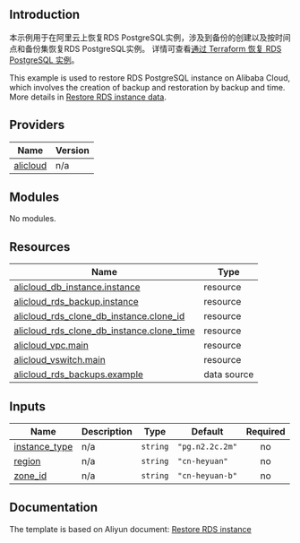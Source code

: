 ## Introduction

<!-- DOCS_DESCRIPTION_CN -->
本示例用于在阿里云上恢复RDS PostgreSQL实例，涉及到备份的创建以及按时间点和备份集恢复RDS PostgreSQL实例。
详情可查看[通过 Terraform 恢复 RDS PostgreSQL 实例](https://help.aliyun.com/document_detail/456035.html)。
<!-- DOCS_DESCRIPTION_CN -->

<!-- DOCS_DESCRIPTION_EN -->
This example is used to restore RDS PostgreSQL instance on Alibaba Cloud, which involves the creation of backup and restoration by backup and time.
More details in [Restore RDS instance data](https://help.aliyun.com/document_detail/456035.html).
<!-- DOCS_DESCRIPTION_EN -->

<!-- BEGIN_TF_DOCS -->
## Providers

| Name | Version |
|------|---------|
| <a name="provider_alicloud"></a> [alicloud](#provider\_alicloud) | n/a |

## Modules

No modules.

## Resources

| Name | Type |
|------|------|
| [alicloud_db_instance.instance](https://registry.terraform.io/providers/aliyun/alicloud/latest/docs/resources/db_instance) | resource |
| [alicloud_rds_backup.instance](https://registry.terraform.io/providers/aliyun/alicloud/latest/docs/resources/rds_backup) | resource |
| [alicloud_rds_clone_db_instance.clone_id](https://registry.terraform.io/providers/aliyun/alicloud/latest/docs/resources/rds_clone_db_instance) | resource |
| [alicloud_rds_clone_db_instance.clone_time](https://registry.terraform.io/providers/aliyun/alicloud/latest/docs/resources/rds_clone_db_instance) | resource |
| [alicloud_vpc.main](https://registry.terraform.io/providers/aliyun/alicloud/latest/docs/resources/vpc) | resource |
| [alicloud_vswitch.main](https://registry.terraform.io/providers/aliyun/alicloud/latest/docs/resources/vswitch) | resource |
| [alicloud_rds_backups.example](https://registry.terraform.io/providers/aliyun/alicloud/latest/docs/data-sources/rds_backups) | data source |

## Inputs

| Name | Description | Type | Default | Required |
|------|-------------|------|---------|:--------:|
| <a name="input_instance_type"></a> [instance\_type](#input\_instance\_type) | n/a | `string` | `"pg.n2.2c.2m"` | no |
| <a name="input_region"></a> [region](#input\_region) | n/a | `string` | `"cn-heyuan"` | no |
| <a name="input_zone_id"></a> [zone\_id](#input\_zone\_id) | n/a | `string` | `"cn-heyuan-b"` | no |
<!-- END_TF_DOCS -->

## Documentation
<!-- docs-link --> 

The template is based on Aliyun document: [Restore RDS instance](https://help.aliyun.com/document_detail/456035.html) 

<!-- docs-link --> 